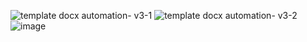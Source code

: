 ![template docx automation- v3-1](https://user-images.githubusercontent.com/55927975/209871810-a958b32e-d343-48cb-baaa-f5516dc1a37f.jpg)
![template docx automation- v3-2](https://user-images.githubusercontent.com/55927975/209871820-4e1109c4-de0b-4ae7-9bde-6ed121fd0183.jpg)
![image](https://user-images.githubusercontent.com/55927975/209872609-f4788c29-131b-4edd-967d-63703b663586.png)
